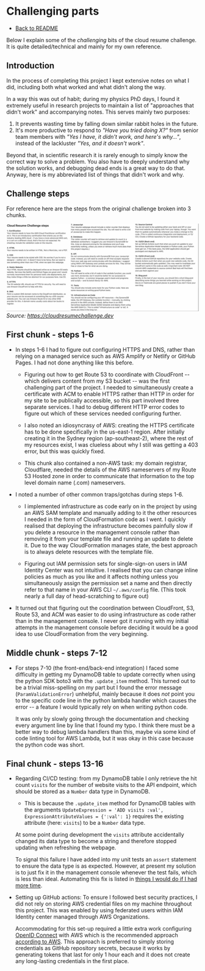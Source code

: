 # Challenging parts

* [Back to README](../README.md)

Below I explain some of the *challenging* bits of the cloud resume challenge.
It is quite detailed/technical and mainly for my own reference.

## Introduction

In the process of completing this project I kept extensive notes on what I did, including both what worked and what didn't along the way.

In a way this was out of habit; during my physics PhD days, I found it extremely useful in research projects to maintain a list of "approaches that didn't work" and accompanying notes.
This serves mainly two purposes:

1. It prevents wasting time by falling down similar rabbit holes in the future.
1. It's more productive to respond to *"Have you tried doing X?"* from senior team members with *"Yes I have, it didn't work, and here's why..."*, instead of the lackluster *"Yes, and it doesn't work"*.
  

Beyond that, in scientific research it is rarely enough to simply know the correct way to solve a problem.
You also have to deeply understand why the solution works, and debugging dead ends is a great way to do that.
Anyway, here is my abbreviated list of things that didn't work and why.


## Challenge steps

For reference here are the steps from the original challenge broken into 3 chunks.

![challenge steps](202304061151-challenge-steps.jpg)
*Source: https://cloudresumechallenge.dev*


## First chunk - steps 1-6

* In steps 1-6 I had to figure out configuring HTTPS and DNS, rather than relying on a managed service such as AWS Amplify or Netlify or GitHub Pages.
  I had not done anything like this before.

    * Figuring out how to get Route 53 to coordinate with CloudFront -- which delivers content from my S3 bucket -- was the first challenging part of the project.
      I needed to simultaneously create a certificate with ACM to enable HTTPS rather than HTTP in order for my site to be publically accessible, so this part involved three separate services.
      I had to debug different HTTP error codes to figure out which of these services needed configuring further.
      
    * I also noted an idiosyncrasy of AWS: creating the HTTPS certificate has to be done specifically in the us-east-1 region.
      After initially creating it in the Sydney region (ap-southeast-2), where the rest of my resources exist, I was clueless about why I still was getting a 403 error, but this was quickly fixed.

    * This chunk also contained a non-AWS task: my domain registrar, Cloudflare, needed the details of the AWS nameservers of my Route 53 Hosted zone in order to communicate that information to the top level domain name (.com) nameservers.


* I noted a number of other common traps/gotchas during steps 1-6.

    * I implemented infrastructure as code early on in the project by using an AWS SAM template and manually adding to it the other resources I needed in the form of CloudFormation code as I went.
      I quickly realised that deploying the infrastructure becomes painfully slow if you delete a resource in the management console rather than removing it from your template file and running an update to delete it.
      Due to the way CloudFormation manages state, the best approach is to always delete resources with the template file.

    * Figuring out IAM permission sets for single-sign-on users in IAM Identity Center was not intuitive.
      I realised that you can change inline policies as much as you like and it affects nothing unless you simultaneously assign the permission set a name and then directly refer to that name in your AWS CLI `~/.aws/config` file. 
      (This took nearly a full day of head-scratching to figure out)

* It turned out that figuring out the coordination between CloudFront, S3, Route 53, and ACM was easier to do using infrastructure as code rather than in the management console. 
  I never got it running with my initial attempts in the management console before deciding it would be a good idea to use CloudFormation from the very beginning.

## Middle chunk - steps 7-12

* For steps 7-10 (the front-end/back-end integration) I faced some difficulty in getting my DynamoDB table to update correctly when using the python SDK boto3 with the `.update_item` method. 
  This turned out to be a trivial miss-spelling on my part but I found the error message (`ParamValidationError`) unhelpful, mainly because it does *not* point you to the specific code line in the python lambda handler which causes the error -- a feature I would typically rely on when writing python code.

    It was only by slowly going through the documentation and checking every argument line by line that I found my typo.
    I think there must be a better way to debug lambda handlers than this, maybe via some kind of code linting tool for AWS Lambda, but it was okay in this case because the python code was short.


## Final chunk - steps 13-16

* Regarding CI/CD testing: from my DynamoDB table I only retrieve the hit count `visits` for the number of website visits to the API endpoint, which should be stored as a `Number` data type in DynamoDB.
  
    * This is because the `.update_item` method for DynamoDB tables with the arguments `UpdateExpression = 'ADD visits :val', ExpressionAttributeValues = {':val': 1}` requires the existing attribute (here: `visits`) to be a `Number` data type.

    At some point during development the `visits` attribute accidentally changed its data type to become a string and therefore stopped updating when refreshing the webpage.

    To signal this failure I have added into my unit tests an `assert` statement to ensure the data type is as expected.
    However, at present my solution is to just fix it in the management console whenever the test fails, which is less than ideal. 
    Automating this fix is listed in [things I would do if I had more time](If%20I%20had%20more%20time.md).

* Setting up GitHub actions: 
  To ensure I followed best security practices, I did not rely on storing AWS credential files on my machine throughout this project.
  This was enabled by using federated users within IAM Identity center managed through AWS Organizations.

    Accommodating for this set-up required a little extra work configuring [OpenID Connect](https://docs.github.com/en/actions/deployment/security-hardening-your-deployments/about-security-hardening-with-openid-connect) with AWS which is the recommended approach [according to AWS](https://github.com/aws-actions/configure-aws-credentials#assumerolewithwebidentity-recommended).
    This approach is preferred to simply storing credentials as GitHub repository secrets, because it works by generating tokens that last for only 1 hour each and it does not create any long-lasting credentials in the first place.
